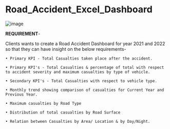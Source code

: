 # Road_Accident_Excel_Dashboard

![image](https://github.com/ShilpaAdiga/Road_Accident_Excel_Dashboard/assets/57552278/d847f11f-cb3c-426b-a3b9-93898d90596c)


**REQUIREMENT**-

Clients wants to create a Road Accident Dashboard for year 2021 and 2022 so that they can have insight on the below requirements-


    • Primary KPI - Total Casualties taken place after the accident.

    • Primary KPI's - Total Casualties & percentage of total with respect to accident severity and maximum casualties by type of vehicle.

    • Secondary KPI's - Total Casualties with respect to vehicle type.

    • Monthly trend showing comparison of casualties for Current Year and Previous Year.

    • Maximum casualties by Road Type

    • Distribution of total casualties by Road Surface

    • Relation between Casualties by Area/ Location & by Day/Night.
